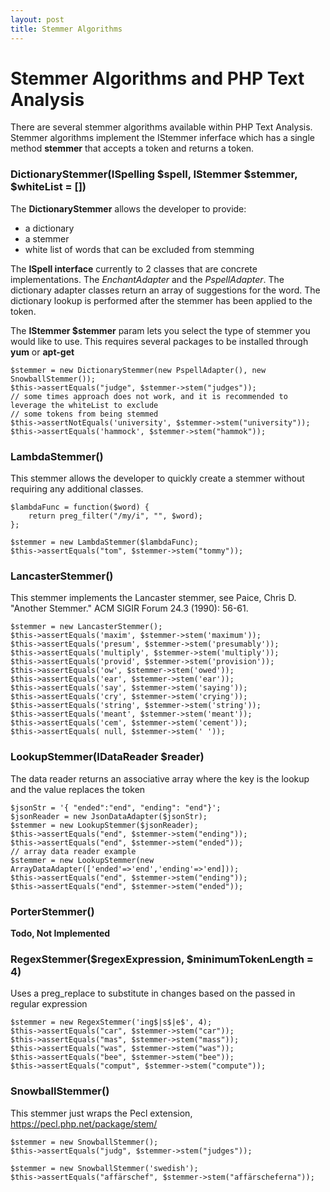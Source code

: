 ```yaml
---
layout: post
title: Stemmer Algorithms
---
```



# Stemmer Algorithms and PHP Text Analysis

There are several stemmer algorithms available within PHP Text Analysis. Stemmer algorithms implement the 
IStemmer inferface which has a single method **stemmer** that accepts a token and returns a token. 

### DictionaryStemmer(ISpelling $spell, IStemmer $stemmer, $whiteList = [])
The **DictionaryStemmer** allows the developer to provide:
 * a dictionary 
 * a stemmer 
 * white list of words that can be excluded from stemming

The **ISpell interface** currently to 2 classes that are concrete implementations. The *EnchantAdapter* 
and the *PspellAdapter*. The dictionary adapter classes return an array of suggestions for the word. The
dictionary lookup is performed after the stemmer has been applied to the token. 

The **IStemmer $stemmer** param lets you select the type of stemmer you would like to use. 
This requires several packages to be installed through **yum** or **apt-get**

```
$stemmer = new DictionaryStemmer(new PspellAdapter(), new SnowballStemmer());           
$this->assertEquals("judge", $stemmer->stem("judges"));
// some times approach does not work, and it is recommended to leverage the whiteList to exclude
// some tokens from being stemmed
$this->assertNotEquals('university', $stemmer->stem("university")); 
$this->assertEquals('hammock', $stemmer->stem("hammok")); 
```

### LambdaStemmer()

This stemmer allows the developer to quickly create a stemmer without requiring any
additional classes. 

```
$lambdaFunc = function($word) {
    return preg_filter("/my/i", "", $word);
};
        
$stemmer = new LambdaStemmer($lambdaFunc);
$this->assertEquals("tom", $stemmer->stem("tommy"));
```

### LancasterStemmer()

This stemmer implements the Lancaster stemmer, see
Paice, Chris D. "Another Stemmer." ACM SIGIR Forum 24.3 (1990): 56-61.

```
$stemmer = new LancasterStemmer();
$this->assertEquals('maxim', $stemmer->stem('maximum'));
$this->assertEquals('presum', $stemmer->stem('presumably'));       
$this->assertEquals('multiply', $stemmer->stem('multiply'));     
$this->assertEquals('provid', $stemmer->stem('provision'));  
$this->assertEquals('ow', $stemmer->stem('owed'));            
$this->assertEquals('ear', $stemmer->stem('ear'));           
$this->assertEquals('say', $stemmer->stem('saying'));      
$this->assertEquals('cry', $stemmer->stem('crying'));
$this->assertEquals('string', $stemmer->stem('string'));
$this->assertEquals('meant', $stemmer->stem('meant')); 
$this->assertEquals('cem', $stemmer->stem('cement')); 
$this->assertEquals( null, $stemmer->stem(' ')); 
```

### LookupStemmer(IDataReader $reader)
The data reader returns an associative array where the key is the lookup and the
value replaces the token

```
$jsonStr = '{ "ended":"end", "ending": "end"}';
$jsonReader = new JsonDataAdapter($jsonStr);        
$stemmer = new LookupStemmer($jsonReader);
$this->assertEquals("end", $stemmer->stem("ending"));
$this->assertEquals("end", $stemmer->stem("ended"));
// array data reader example
$stemmer = new LookupStemmer(new ArrayDataAdapter(['ended'=>'end','ending'=>'end]));
$this->assertEquals("end", $stemmer->stem("ending"));
$this->assertEquals("end", $stemmer->stem("ended"));
```



### PorterStemmer()
**Todo, Not Implemented**

### RegexStemmer($regexExpression, $minimumTokenLength = 4)
Uses a preg_replace to substitute in changes based on the passed in regular expression

```
$stemmer = new RegexStemmer('ing$|s$|e$', 4);
$this->assertEquals("car", $stemmer->stem("car"));
$this->assertEquals("mas", $stemmer->stem("mass"));
$this->assertEquals("was", $stemmer->stem("was"));
$this->assertEquals("bee", $stemmer->stem("bee"));
$this->assertEquals("comput", $stemmer->stem("compute"));
```

### SnowballStemmer()
This stemmer just wraps the Pecl extension, https://pecl.php.net/package/stem/


```
$stemmer = new SnowballStemmer();
$this->assertEquals("judg", $stemmer->stem("judges"));

$stemmer = new SnowballStemmer('swedish');
$this->assertEquals("affärschef", $stemmer->stem("affärscheferna"));
```




